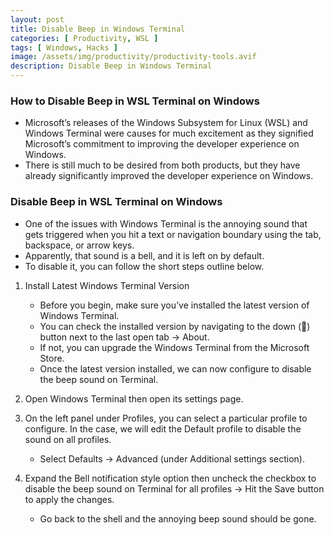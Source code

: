 ```yaml
---
layout: post
title: Disable Beep in Windows Terminal
categories: [ Productivity, WSL ]
tags: [ Windows, Hacks ]
image: /assets/img/productivity/productivity-tools.avif
description: Disable Beep in Windows Terminal
---
```


### How to Disable Beep in WSL Terminal on Windows

- Microsoft’s releases of the Windows Subsystem for Linux (WSL) and Windows Terminal were causes for much excitement as they signified Microsoft’s commitment to improving the developer experience on Windows.
- There is still much to be desired from both products, but they have already significantly improved the developer experience on Windows.

### Disable Beep in WSL Terminal on Windows

- One of the issues with Windows Terminal is the annoying sound that gets triggered when you hit a text or navigation boundary using the tab, backspace, or arrow keys.
- Apparently, that sound is a bell, and it is left on by default.
- To disable it, you can follow the short steps outline below.

1. Install Latest Windows Terminal Version
    - Before you begin, make sure you’ve installed the latest version of Windows Terminal.
    - You can check the installed version by navigating to the down (🔽) button next to the last open tab → About.
    - If not, you can upgrade the Windows Terminal from the Microsoft Store.
    - Once the latest version installed, we can now configure to disable the beep sound on Terminal.

2. Open Windows Terminal then open its settings page.

3. On the left panel under Profiles, you can select a particular profile to configure. In the case, we will edit the Default profile to disable the sound on all profiles.
    - Select Defaults → Advanced (under Additional settings section).

4. Expand the Bell notification style option then uncheck the checkbox to disable the beep sound on Terminal for all profiles → Hit the Save button to apply the changes.
    - Go back to the shell and the annoying beep sound should be gone.